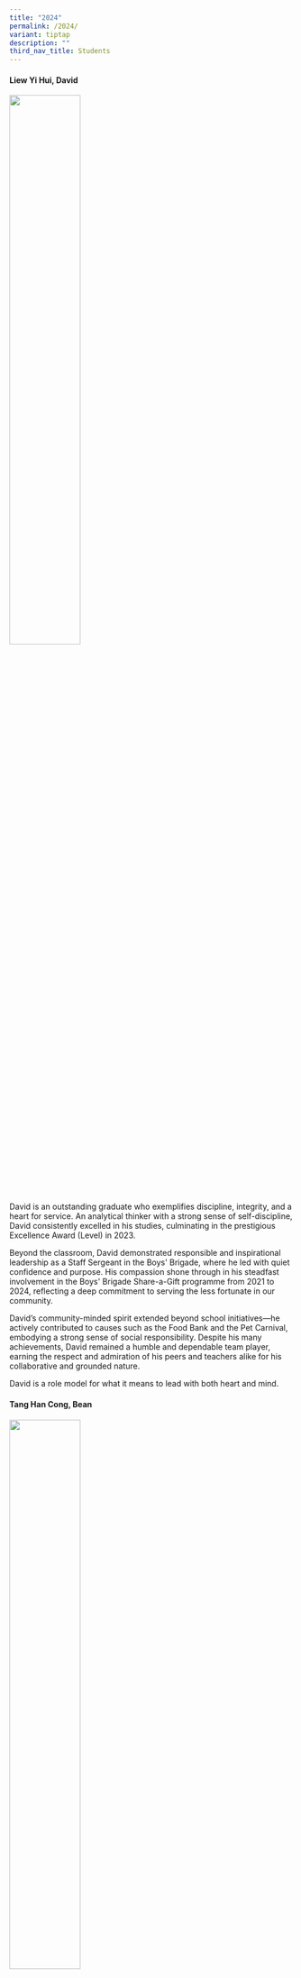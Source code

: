 ```yaml
---
title: "2024"
permalink: /2024/
variant: tiptap
description: ""
third_nav_title: Students
---
```

<p></p>
<h4><strong>Liew Yi Hui, David</strong></h4>
<div class="isomer-image-wrapper">
<img style="width: 50%;" height="auto" width="100%" alt="" src="/images/Students/2024/2.png">
</div>
<p>David is an outstanding graduate who exemplifies discipline, integrity,
and a heart for service. An analytical thinker with a strong sense of self-discipline,
David consistently excelled in his studies, culminating in the prestigious
Excellence Award (Level) in 2023.</p>
<p>Beyond the classroom, David demonstrated responsible and inspirational
leadership as a Staff Sergeant in the Boys' Brigade, where he led with
quiet confidence and purpose. His compassion shone through in his steadfast
involvement in the Boys' Brigade Share-a-Gift programme from 2021 to 2024,
reflecting a deep commitment to serving the less fortunate in our community.</p>
<p>David’s community-minded spirit extended beyond school initiatives—he
actively contributed to causes such as the Food Bank and the Pet Carnival,
embodying a strong sense of social responsibility. Despite his many achievements,
David remained a humble and dependable team player, earning the respect
and admiration of his peers and teachers alike for his collaborative and
grounded nature.</p>
<p>David is a role model for what it means to lead with both heart and mind.</p>
<p></p>
<h4>Tang Han Cong, Bean</h4>
<div class="isomer-image-wrapper">
<img style="width: 50%;" height="auto" width="100%" alt="" src="/images/Students/2024/1.png">
</div>
<p>Bean is a well-rounded and principled graduate whose journey at our school
has been marked by excellence, humility, and unwavering dedication. A natural
leader, Bean rose to the rank of Staff Sergeant in the National Police
Cadet Corps (NPCC) and also served as Class Chairperson in 2024, leading
his peers with responsibility and integrity.</p>
<p>His strong sense of self-discipline and commitment to learning earned
him consistent academic accolades, including the Edusave Scholarship and
Merit Bursary. In recognition of his reliability and outstanding contributions,
he was named <em>Best Unit Cadet</em> in NPCC in 2024—a testament to his
dependability and commitment to his team.</p>
<p>Bean’s diligence extended across multiple disciplines, leading to School
Excellence Awards in various subjects. Despite his many achievements, he
remained grounded and approachable, earning the <em>Model Student</em> title
in both 2022 and 2024. In 2023, he was honoured with the <em>All-Round Excellence Award</em>,
a fitting recognition of his holistic achievements in academics, conduct,
co-curricular activities, and leadership.</p>
<p>Bean exemplifies the spirit of a true student leader—capable, compassionate,
and consistently striving for excellence.</p>
<p></p>
<h4>Richard Lee Candra</h4>
<div class="isomer-image-wrapper">
<img style="width: 50%;" height="auto" width="100%" alt="" src="/images/Students/2024/3.png">
</div>
<p>Richard is a charismatic and compassionate graduate whose time in school
was defined by his ability to inspire others and make a meaningful impact.
A natural leader, Richard stood out for his ability to guide and uplift
his peers, both in the classroom and through his involvement in the Media
Club, where he consistently demonstrated strong teamwork and a collaborative
spirit.</p>
<p>Richard’s personal drive was evident in his commitment to both academic
and personal development. He embraced every opportunity to grow, from excelling
in group projects to stepping up as a confident public speaker. His ability
to engage audiences shone when he delivered impactful presentations on
environmental issues to primary school students, raising awareness with
clarity and conviction.</p>
<p>His heart for the community was equally commendable. Richard was actively
involved in Values-In-Action programmes and community events, where he
formed meaningful connections with elderly residents and contributed to
building a more inclusive society.</p>
<p>With his blend of charisma, compassion, and commitment, Richard leaves
behind a legacy of leadership and service that will continue to inspire
those around him.</p>
<p></p>
<h4>Choong Yun Nee</h4>
<div class="isomer-image-wrapper">
<img style="width: 50%;" height="auto" width="100%" alt="" src="/images/Students/2024/5.png">
</div>
<p>Yun Nee is a driven and compassionate graduate whose secondary school
journey has been marked by resilience, academic excellence, and a deep
sense of social responsibility. A highly motivated learner, Yun Nee was
named <em>Top Student in Level</em> in 2022 and went on to achieve <em>Top Student in Principles of Accounting</em> in
2023—testament to her strong work ethic and intellectual curiosity.</p>
<p>Her quiet strength shone through in her consistent progress over the years,
always striving to improve and support those around her. As a <em>Senior Peer Support Leader</em> throughout
her four years in school, Yun Nee demonstrated strong leadership potential,
offering encouragement and a listening ear to her peers.</p>
<p>Yun Nee also made meaningful contributions to the community and the environment.
As an active member of the Environmental Club, she championed conservation
efforts and took part in various Values-In-Action initiatives. In 2024,
she extended her care to the elderly, patiently guiding residents through
art projects with kindness and respect.</p>
<p>Known for her empathy and humility, Yun Nee is cherished by peers and
teachers alike for her unwavering support and thoughtful presence. She
leaves behind a legacy of quiet strength, service, and excellence.</p>
<p></p>
<h4>Cheong Jia Cheng Wallace</h4>
<p></p>
<div class="isomer-image-wrapper">
<img style="width: 50%;" height="auto" width="100%" alt="" src="/images/Students/2024/4.png">
</div>
<p>Wallace is a dedicated and well-rounded graduate whose school journey
reflects a blend of perseverance, passion, and purpose. Known for his earnestness
and strong work ethic, Wallace was awarded the <em>Edusave Scholarship</em> for
three consecutive years (2021–2023), a testament to his consistent academic
excellence.</p>
<p>Resilient and adaptable, Wallace excelled not only in the classroom but
also in his co-curricular pursuits. A passionate and skilled aeromodelling
enthusiast, he attained <em>Expert Level 4</em> certification in the Singapore
Youth Flying Club and proudly represented the school in multiple inter-school
aeromodelling competitions, showcasing both technical expertise and a competitive
spirit.</p>
<p>His commitment to the environment and the community was equally commendable.
Wallace took part in park clean-up efforts and beach conservation programmes,
while also actively engaging in a range of <em>Values-In-Action</em> initiatives.
In 2024, he brought patience and kindness to community outreach by assisting
elderly residents with art projects, demonstrating his respect and compassion
for others.</p>
<p>Balancing academic achievement with co-curricular excellence, Wallace
stands out as a student who embraces challenges and contributes meaningfully
to every endeavour. His drive, humility, and heart for service make him
a role model for all.</p>
<p></p>
<h4>Zander Ho Yu Xuan</h4>
<p></p>
<div class="isomer-image-wrapper">
<img style="width: 50%;" height="auto" width="100%" alt="" src="/images/Students/2024/7.png">
</div>
<p>Zander Ho Yu Xuan has consistently demonstrated a remarkable dedication
to both his academic and extracurricular endeavors. His diligence is evident
in his ability to consistently excel in his studies, showing a strong commitment
to his academic pursuits. Alongside his academic focus, Zander is known
for his sense of responsibility, always fulfilling his duties with determination
and dedication.</p>
<p>He is also a team player, fostering a positive learning environment by
assisting his peers whenever necessary, proving himself to be a collaborative
and supportive individual. His environmentally conscious mindset shines
through his leadership role as Vice Chairman of the Environmental Club,
where he played a crucial role in leading the club to win the prestigious
Gold Award in the Green School competition.</p>
<p>Zander’s leadership abilities are further demonstrated through his facilitation
of the SELC Seminar and his completion of various leadership modules. His
involvement doesn't stop there, as he showcases his versatility and creativity
by participating in environmental art competitions while maintaining excellence
in his academics.</p>
<p>In addition to his academic and artistic accomplishments, Zander is deeply
socially responsible. He has volunteered his time at Willing Hearts, contributing
to the community, and took a proactive stance in leading an anti-pollution
campaign. Through all his efforts, Zander has shown a well-rounded character,
excelling both in and outside the classroom, and consistently making a
positive impact on the world around him.</p>
<p></p>
<p></p>
<p></p>